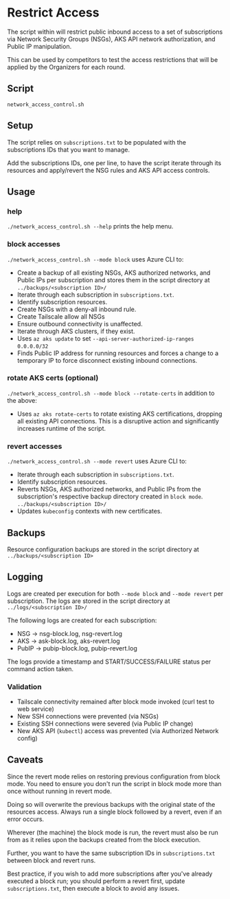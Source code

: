 # Restrict Access

The script within will restrict public inbound access to a set of subscriptions via Network Security Groups (NSGs), AKS API network authorization, and Public IP manipulation.

This can be used by competitors to test the access restrictions that will be applied by the Organizers for each round.

## Script

`network_access_control.sh`

## Setup

The script relies on `subscriptions.txt` to be populated with the subscriptions IDs that you want to manage.

Add the subscriptions IDs, one per line, to have the script iterate through its resources and apply/revert the NSG rules and AKS API access controls.

## Usage

### help

`./network_access_control.sh --help` prints the help menu.

### block accesses

`./network_access_control.sh --mode block` uses Azure CLI to:

- Create a backup of all existing NSGs, AKS authorized networks, and Public IPs per subscription and stores them in the script directory at `../backups/<subscription ID>/`
- Iterate through each subscription in `subscriptions.txt`.
- Identify subscription resources.
- Create NSGs with a deny-all inbound rule.
- Create Tailscale allow all NSGs
- Ensure outbound connectivity is unaffected.
- Iterate through AKS clusters, if they exist.
- Uses `az aks update` to set `--api-server-authorized-ip-ranges` `0.0.0.0/32`
- Finds Public IP address for running resources and forces a change to a temporary IP to force disconnect existing inbound connections.

### rotate AKS certs (optional)

`./network_access_control.sh --mode block --rotate-certs` in addition to the above:

- Uses `az aks rotate-certs` to rotate existing AKS certifications, dropping all existing API connections. This is a disruptive action and significantly increases runtime of the script.

### revert accesses

`./network_access_control.sh --mode revert` uses Azure CLI to:

- Iterate through each subscription in `subscriptions.txt`.
- Identify subscription resources.
- Reverts NSGs, AKS authorized networks, and Public IPs from the subscription's respective backup directory created in `block mode`. `../backups/<subscription ID>/`
- Updates `kubeconfig` contexts with new certificates.

## Backups

Resource configuration backups are stored in the script directory at `../backups/<subscription ID>`

## Logging

Logs are created per execution for both `--mode block` and `--mode revert` per subscription. The logs are stored in the script directory at `../logs/<subscription ID>/`

The following logs are created for each subscription:

- NSG → nsg-block.log, nsg-revert.log
- AKS → ask-block.log, aks-revert.log
- PubIP → pubip-block.log, pubip-revert.log

The logs provide a timestamp and START/SUCCESS/FAILURE status per command action taken.

### Validation

- Tailscale connectivity remained after block mode invoked (curl test to web service)
- New SSH connections were prevented (via NSGs)
- Existing SSH connections were severed (via Public IP change)
- New AKS API (`kubectl`) access was prevented (via Authorized Network config)

## Caveats

Since the revert mode relies on restoring previous configuration from block mode. You need to ensure you don't run the script in block mode more than once without running in revert mode.

Doing so will overwrite the previous backups with the original state of the resources access. Always run a single block followed by a revert, even if an error occurs.

Wherever (the machine) the block mode is run, the revert must also be run from as it relies upon the backups created from the block execution.

Further, you want to have the same subscription IDs in `subscriptions.txt` between block and revert runs.

Best practice, if you wish to add more subscriptions after you've already executed a block run; you should perform a revert first, update `subscriptions.txt`, then execute a block to avoid any issues.

